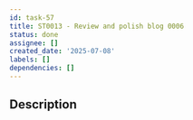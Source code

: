 ```yaml
---
id: task-57
title: ST0013 - Review and polish blog 0006
status: done
assignee: []
created_date: '2025-07-08'
labels: []
dependencies: []
---
```


## Description
